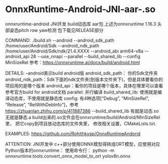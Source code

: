 # OnnxRuntime-Android-JNI-aar-.so
onnxruntime-android JNI开发 build动态库 aar包
上述为onnxruntime 1.16.3  头部姿态pitch row yaw检测
包下载见RELEASE部分

COMMAND:
./build.sh --android --android_sdk_path /home/user/Android/Sdk --android_ndk_path /home/user/Android/Sdk/ndk/21.4.XXXX --android_abi arm64-v8a --android_api 28 --use_nnapi --parallel --build_shared_lib --config MinSizeRel
参考：https://onnxruntime.ai/docs/build/android.html

DETAILS:
–android表示build android版
android_sdk_path： 你的Sdk文件夹
android_ndk_path：Sdk下面的ndk文件夹(到版本文件夹下)，但是具体要看你的项目用的是哪个版本
android_api：看你的项目是哪个版本，具体在哪里可以查看参考官方build for android文档
parallel: 并行编译
build_shared_lib: 使用就是编译动态库，不使用就是静态库
config: 有4种选项[“Debug”, “MinSizeRel”, “Release”, “RelWithDebInfo”]，参考 https://zhuanlan.zhihu.com/p/411887386
--build_shared_lib 有就是动态.so 无就是静态.a
build出来的.so文件会在onnxruntime/build/Android/MinSizeRel里，
把它copy到项目放动态库的文件夹里，
修改相关设置，CMakeLists.txt.



EXAMPLES:
https://github.com/Rohithkvsp/OnnxRuntimeAndorid

ATTENTION:
JNI开发中 c++部分使用ONNX模型得转成ORT模型，应使用对应Python版本的onnxruntime：
 使用命令行：
   python -m onnxruntime.tools.convert_onnx_model_to_ort   yolov8n.onnx 
